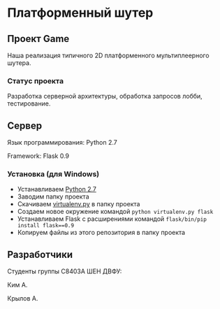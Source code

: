 # Платформенный шутер

## Проект Game

Наша реализация типичного 2D платформенного мультиплеерного шутера.

### Статус проекта

Разработка серверной архитектуры, обработка запросов лобби, тестирование.

## Сервер

Язык программирования: Python 2.7

Framework: Flask 0.9

### Установка (для Windows)

* Устанавливаем [Python 2.7](http://python.org/download/)
* Заводим папку проекта
* Скачиваем [virtualenv.py](https://raw.github.com/pypa/virtualenv/1.9.X/virtualenv.py) в папку проекта
* Создаем новое окружение командой `python virtualenv.py flask`
* Устанавливаем Flask с расширениями командой `flask/bin/pip install flask==0.9`
* Копируем файлы из этого репозитория в папку проекта

## Разработчики 

Cтуденты группы С8403А ШЕН ДВФУ:

Ким А.

Крылов А.
